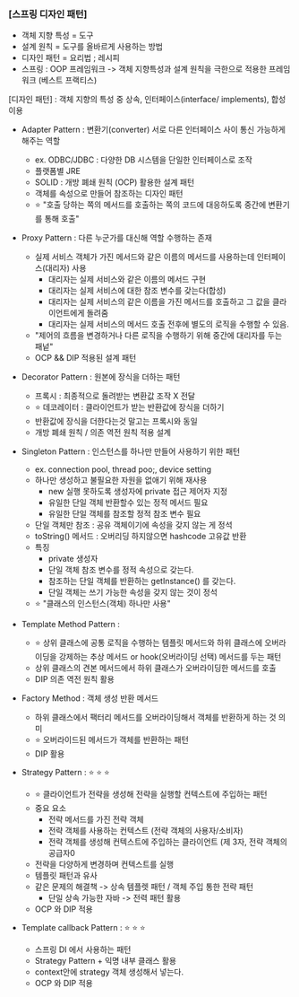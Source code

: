 ### [스프링 디자인 패턴]
- 객체 지향 특성  = 도구
- 설계 원칙 = 도구를 올바르게 사용하는 방법
- 디자인 패턴 = 요리법 ; 레시피
- 스프링 : OOP 프레임워크 -> 객체 지향특성과 설계 원칙을 극한으로 적용한 프레임워크 (베스트 프랙티스)

[디자인 패턴]
: 객체 지향의 특성 중 상속, 인터페이스(interface/ implements), 합성 이용

* Adapter Pattern : 변환기(converter) 서로 다른 인터페이스 사이 통신 가능하게 해주는 역할
  - ex. ODBC/JDBC : 다양한 DB 시스템을 단일한 인터페이스로 조작
  - 플랫폼별 JRE
  - SOLID : 개방 폐쇄 원칙 (OCP) 활용한 설계 패턴
  - 객체를 속성으로 만들어 참조하는 디자인 패턴 
  - :star: "호출 당하는 쪽의 메서드를 호출하는 쪽의 코드에 대응하도록 중간에 변환기를 통해 호출"

* Proxy Pattern : 다른 누군가를 대신해 역할 수행하는 존재 
  - 실제 서비스 객체가 가진 메서드와 같은 이름의 메서드를 사용하는데 인터페이스(대리자) 사용
    - 대리자는 실제 서비스와 같은 이름의 메서드 구현 
    - 대리자는 실제 서비스에 대한 참조 변수를 갖는다(합성)
    - 대리자는 실제 서비스의 같은 이름을 가진 메서드를 호출하고 그 값을 클라이언트에게 돌려줌
    - 대리자는 실제 서비스의 메서드 호출 전후에 별도의 로직을 수행할 수 있음. 
  - "제어의 흐름을 변경하거나 다른 로직을 수행하기 위해 중간에 대리자를 두는 패넡"
  - OCP && DIP 적용된 설계 패턴
 
 * Decorator Pattern : 원본에 장식을 더하는 패턴 
    - 프록시 : 최종적으로 돌려받는 변환값 조작 X 전달
    - :star: 데코레이터 : 클라이언트가 받는 반환값에 장식을 더하기 
    - 반환값에 장식을 더한다는것 말고는 프록시와 동일 
    - 개방 폐쇄 원칙 / 의존 역전 원칙 적용 설계

* Singleton Pattern : 인스턴스를 하나만 만들어 사용하기 위한 패턴
  - ex. connection pool, thread poo;, device setting
  - 하나만 생성하고 불필요한 자원을 없애기 위해 재사용
    - new 실행 못하도록 생성자에 private 접근 제어자 지정
    - 유일한 단일 객체 반환할수 있는 정적 메서드 필요
    - 유일한 단일 객체를 참조할 정적 참조 변수 필요
  - 단일 객체만 참조 : 공유 객체이기에 속성을 갖지 않는 게 정석
  - toString() 메서드 : 오버리딩 하지않으면 hashcode 고유값 반환
  - 특징 
    - private 생성자
    - 단일 객체 참조 변수를 정적 속성으로 갖는다.
    - 참조하는 단일 객체를 반환하는 getInstance() 를 갖는다. 
    - 단일 객체는 쓰기 가능한 속성을 갖지 않는 것이 정석
  - :star: "클래스의 인스턴스(객체) 하나만 사용"
 
* Template Method Pattern : 
  - :star: 상위 클래스에 공통 로직을 수행하는 템플릿 메서드와 하위 클래스에 오버라이딩을 강제하는 추상 메서드 or hook(오버라이딩 선택) 메서드를 두는 패턴
  - 상위 클래스의 견본 메서드에서 하위 클래스가 오버라이딩한 메서드를 호출
  - DIP 의존 역전 원칙 활용

* Factory Method : 객체 생성 반환 메서드
  - 하위 클래스에서 팩터리 메서드를 오버라이딩해서 객체를 반환하게 하는 것 의미
  - :star: 오버라이드된 메서드가 객체를 반환하는 패턴
  - DIP 활용
 
* Strategy Pattern :  :star: :star: :star:
  - :star: 클라이언트가 전략을 생성해 전략을 실행할 컨텍스트에 주입하는 패턴
  - 중요 요소
    - 전략 메서드를 가진 전략 객체
    - 전략 객체를 사용하는 컨텍스트 (전략 객체의 사용자/소비자)
    - 전략 객체를 생성해 컨텍스트에 주입하는 클라이언트 (제 3자, 전략 객체의 공급자0
  - 전략을 다양하게 변경하며 컨텍스트를 실행
  - 템플릿 패턴과 유사
  - 같은 문제의 해결책 -> 상속 템플렛 패턴 / 객체 주입 통한 전략 패턴  
    - 단일 상속 가능한 자바 -> 전력 패턴 활용
  - OCP 와 DIP 적용 

* Template callback Pattern : :star: :star: :star:
  - 스프링 DI 에서 사용하는 패턴 
  - Strategy Pattern + 익명 내부 클래스 활용
  - context안에 strategy 객체 생성해서 넣는다. 
  - OCP 와 DIP 적용 
